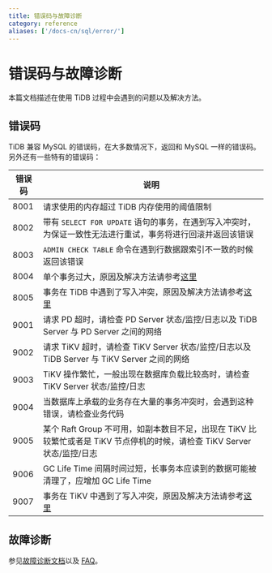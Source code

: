 ```yaml
---
title: 错误码与故障诊断
category: reference
aliases: ['/docs-cn/sql/error/']
---
```


# 错误码与故障诊断

本篇文档描述在使用 TiDB 过程中会遇到的问题以及解决方法。

## 错误码

TiDB 兼容 MySQL 的错误码，在大多数情况下，返回和 MySQL 一样的错误码。另外还有一些特有的错误码：

| 错误码 | 说明 |
| --------------------- | -------------------------------------------------- |
| 8001 | 请求使用的内存超过 TiDB 内存使用的阈值限制 |
| 8002 | 带有 `SELECT FOR UPDATE` 语句的事务，在遇到写入冲突时，为保证一致性无法进行重试，事务将进行回滚并返回该错误 |
| 8003 | `ADMIN CHECK TABLE` 命令在遇到行数据跟索引不一致的时候返回该错误 |
| 8004 | 单个事务过大，原因及解决方法请参考[这里](/faq/tidb.md#出现-transaction-too-large-报错怎么办) |
| 8005 | 事务在 TiDB 中遇到了写入冲突，原因及解决方法请参考[这里](/faq/tidb.md#九故障排除) |
| 9001 | 请求 PD 超时，请检查 PD Server 状态/监控/日志以及 TiDB Server 与 PD Server 之间的网络 |
| 9002 | 请求 TiKV 超时，请检查 TiKV Server 状态/监控/日志以及 TiDB Server 与 TiKV Server 之间的网络 |
| 9003 | TiKV 操作繁忙，一般出现在数据库负载比较高时，请检查 TiKV Server 状态/监控/日志 |
| 9004 | 当数据库上承载的业务存在大量的事务冲突时，会遇到这种错误，请检查业务代码 |
| 9005 | 某个 Raft Group 不可用，如副本数目不足，出现在 TiKV 比较繁忙或者是 TiKV 节点停机的时候，请检查 TiKV Server 状态/监控/日志 |
| 9006 | GC Life Time 间隔时间过短，长事务本应读到的数据可能被清理了，应增加 GC Life Time |
| 9007 | 事务在 TiKV 中遇到了写入冲突，原因及解决方法请参考[这里](/faq/tidb.md#九故障排除) |

## 故障诊断

参见[故障诊断文档](/how-to/troubleshoot/cluster-setup.md)以及 [FAQ](/faq/tidb.md)。
